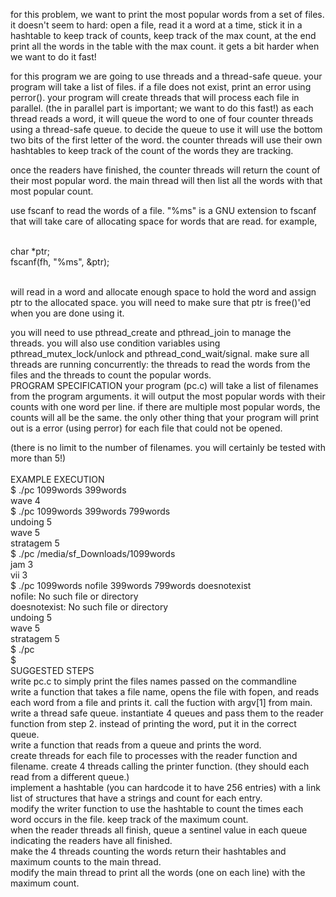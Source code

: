 for this problem, we want to print the most popular words from a set of files. it doesn't seem to hard: open a file, read it a word at a time, stick it in a hashtable to keep track of counts, keep track of the max count, at the end print all the words in the table with the max count. it gets a bit harder when we want to do it fast!

for this program we are going to use threads and a thread-safe queue. your program will take a list of files. if a file does not exist, print an error using perror(). your program will create threads that will process each file in parallel. (the in parallel part is important; we want to do this fast!) as each thread reads a word, it will queue the word to one of four counter threads using a thread-safe queue. to decide the queue to use it will use the bottom two bits of the first letter of the word. the counter threads will use their own hashtables to keep track of the count of the words they are tracking.

once the readers have finished, the counter threads will return the count of their most popular word. the main thread will then list all the words with that most popular count.

use fscanf to read the words of a file. "%ms" is a GNU extension to fscanf that will take care of allocating space for words that are read. for example,<br/><br/>

char *ptr;<br/>
fscanf(fh, "%ms", &ptr);<br/><br/>

will read in a word and allocate enough space to hold the word and assign ptr to the allocated space. you will need to make sure that ptr is free()'ed when you are done using it.

you will need to use pthread_create and pthread_join to manage the threads. you will also use condition variables using pthread_mutex_lock/unlock and pthread_cond_wait/signal. make sure all threads are running concurrently: the threads to read the words from the files and the threads to count the popular words.<br/>
PROGRAM SPECIFICATION
your program (pc.c) will take a list of filenames from the program arguments. it will output the most popular words with their counts with one word per line. if there are multiple most popular words, the counts will all be the same. the only other thing that your program will print out is a error (using perror) for each file that could not be opened.

(there is no limit to the number of filenames. you will certainly be tested with more than 5!)
<br/><br/>
EXAMPLE EXECUTION<br/>
$ ./pc 1099words 399words <br/>
wave 4<br/>
$ ./pc 1099words 399words 799words <br/>
undoing 5<br/>
wave 5<br/>
stratagem 5<br/>
$ ./pc /media/sf_Downloads/1099words<br/> 
jam 3<br/>
vii 3<br/>
$  ./pc 1099words nofile 399words 799words  doesnotexist<br/>
nofile: No such file or directory<br/>
doesnotexist: No such file or directory<br/>
undoing 5<br/>
wave 5<br/>
stratagem 5<br/>
$ ./pc<br/>
$<br/>
SUGGESTED STEPS<br/>
write pc.c to simply print the files names passed on the commandline<br/>
write a function that takes a file name, opens the file with fopen, and reads each word from a file and prints it. call the fuction with argv[1] from main.<br/>
write a thread safe queue. instantiate 4 queues and pass them to the reader function from step 2. instead of printing the word, put it in the correct queue.<br/>
write a function that reads from a queue and prints the word.<br/>
create threads for each file to processes with the reader function and filename. create 4 threads calling the printer function. (they should each read from a different queue.)<br/>
implement a hashtable (you can hardcode it to have 256 entries) with a link list of structures that have a strings and count for each entry.<br/>
modify the writer function to use the hashtable to count the times each word occurs in the file. keep track of the maximum count.<br/>
when the reader threads all finish, queue a sentinel value in each queue indicating the readers have all finished.<br/>
make the 4 threads counting the words return their hashtables and maximum counts to the main thread.<br/>
modify the main thread to print all the words (one on each line) with the maximum count.<br/>


